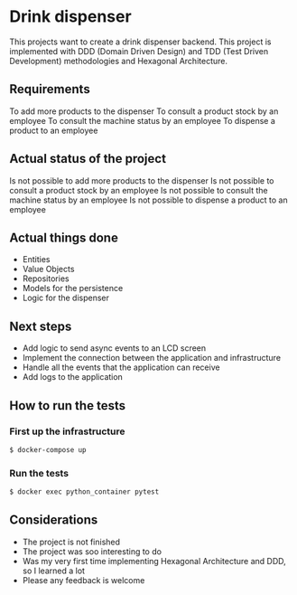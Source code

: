 # Drink dispenser

This projects want to create a drink dispenser backend.
This project is implemented with DDD (Domain Driven Design) and TDD (Test Driven Development) methodologies
and Hexagonal Architecture.

## Requirements

To add more products to the dispenser
To consult a product stock by an employee
To consult the machine status by an employee
To dispense a product to an employee

## Actual status of the project
Is not possible to add more products to the dispenser
Is not possible to consult a product stock by an employee
Is not possible to consult the machine status by an employee
Is not possible to dispense a product to an employee

## Actual things done

- Entities
- Value Objects
- Repositories
- Models for the persistence
- Logic for the dispenser

## Next steps

- Add logic to send async events to an LCD screen
- Implement the connection between the application and infrastructure
- Handle all the events that the application can receive
- Add logs to the application

## How to run the tests
### First up the infrastructure

```bash
$ docker-compose up
```

### Run the tests
```bash
$ docker exec python_container pytest
```

## Considerations

- The project is not finished
- The project was soo interesting to do
- Was my very first time implementing Hexagonal Architecture and DDD, so I learned a lot
- Please any feedback is welcome
